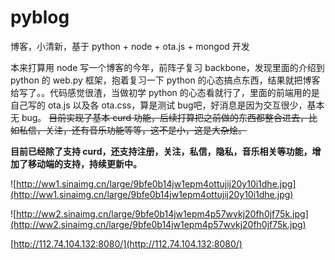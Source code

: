 # pyblog
博客，小清新，基于 python + node + ota.js + mongod 开发

本来打算用 node 写一个博客的今年，前阵子复习 backbone，发现里面的介绍到 python 的 web.py 框架，抱着复习一下 python 的心态搞点东西，结果就把博客给写了。。代码感觉很渣，当做初学 python 的心态看就行了，里面的前端用的是自己写的 ota.js 以及各 ota.css，算是测试 bug吧，好消息是因为交互很少，基本无 bug。
~~目前实现了基本 curd 功能，后续打算把之前做的东西都整合进去，比如私信，关注，还有音乐功能等等，这不是小，这是大杂烩。~~

**目前已经除了支持 curd，还支持注册，关注，私信，隐私，音乐相关等功能，增加了移动端的支持，持续更新中。**

![http://ww1.sinaimg.cn/large/9bfe0b14jw1epm4ottujij20y10i1dhe.jpg](http://ww1.sinaimg.cn/large/9bfe0b14jw1epm4ottujij20y10i1dhe.jpg)

![http://ww2.sinaimg.cn/large/9bfe0b14jw1epm4p57wvkj20fh0jf75k.jpg](http://ww2.sinaimg.cn/large/9bfe0b14jw1epm4p57wvkj20fh0jf75k.jpg)

[http://112.74.104.132:8080/](http://112.74.104.132:8080/)

